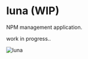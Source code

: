 # luna (WIP)
NPM management application.

work in progress..

![luna](http://104.236.58.95/media/luna.png)
